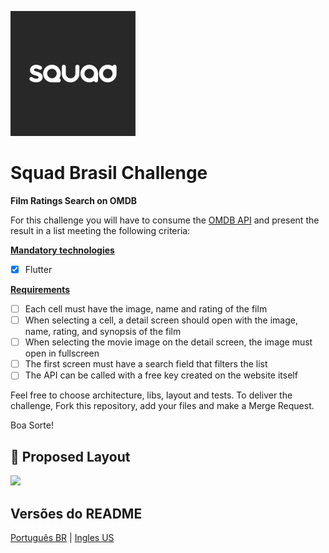![image](assets/images/squad_brazil__logo.png)
# Squad Brasil Challenge
**Film Ratings Search on OMDB**

For this challenge you will have to consume the [OMDB API](http://www.omdbapi.com/) and present the result in a list meeting the following criteria:

<u>**Mandatory technologies**</u>
- [x] Flutter

<u>**Requirements**</u>
- [ ] Each cell must have the image, name and rating of the film
- [ ] When selecting a cell, a detail screen should open with the image, name, rating, and synopsis of the film
- [ ] When selecting the movie image on the detail screen, the image must open in fullscreen
- [ ] The first screen must have a search field that filters the list
- [ ] The API can be called with a free key created on the website itself

Feel free to choose architecture, libs, layout and tests.
To deliver the challenge, Fork this repository, add your files and make a Merge Request.

Boa Sorte!

## 🎨 Proposed Layout
<p align="left">
 <img src="assets/readme/splash.png" width="200px">
</p>

## Versões do README
[Português BR](./README.md) | [Ingles US](./README-en.md)